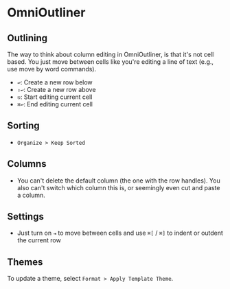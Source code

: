 # OmniOutliner

## Outlining

The way to think about column editing in OmniOutliner, is that it's not cell based. You just move between cells like you're editing a line of text (e.g., use move by word commands).

- `↩`: Create a new row below
- `⇧↩`: Create a new row above
- `⎋`: Start editing current cell
- `⌘↩`: End editing current cell

## Sorting

- `Organize > Keep Sorted`

## Columns

- You can't delete the default column (the one with the row handles). You also can't switch which column this is, or seemingly even cut and paste a column.

## Settings

- Just turn on `⇥` to move between cells and use `⌘[` / `⌘]` to indent or outdent the current row

## Themes

To update a theme, select `Format > Apply Template Theme`.

